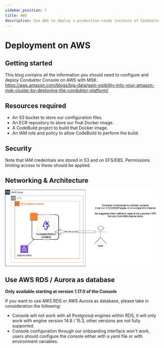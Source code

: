 ```yaml
---
sidebar_position: 7
title: AWS
description: Use AWS to deploy a production-ready instance of Conduktor Console on MSK.
---
```


# Deployment on AWS

## Getting started

This blog contains all the information you should need to configure and deploy Conduktor Console on AWS with MSK. 
https://aws.amazon.com/blogs/big-data/gain-visibility-into-your-amazon-msk-cluster-by-deploying-the-conduktor-platform/

## Resources required 

- An S3 bucket to store our configuration files.
- An ECR repository to store our final Docker image.
- A CodeBuild project to build that Docker image.
- An IAM role and policy to allow CodeBuild to perform the build.

## Security

Note that IAM credentials are stored in S3 and on EFS/EBS.  Permissions limiting access to these should be applied.
 
## Networking & Architecture 
![AWS Deployment](../../configuration/assets/aws_network.png)

## Use AWS RDS / Aurora as database

**Only available starting at version 1.17.0 of the Console**

If you want to use AWS RDS or AWS Aurora as database, please take in 
consideration the following:

- Console will not work with all Postgresql engines within RDS, it will 
  only work with engine version 14.8 / 15.3, other versions are not fully 
  supported.
- Console configuration through our onboarding interface won't work, users 
  should configure the console either with a yaml file or with environment
  variables.